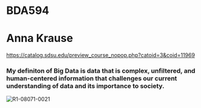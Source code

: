 # BDA594
# Anna Krause
https://catalog.sdsu.edu/preview_course_nopop.php?catoid=3&coid=11969
### My definiton of Big Data is data that is complex, unfiltered, and human-centered information that challenges our current understanding of data and its importance to society.
![R1-08071-0021](https://user-images.githubusercontent.com/53878175/187129706-c5c63c49-8cc7-427a-bfe7-f714d1845342.JPG)
